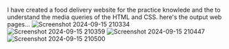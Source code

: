 I have created a food delivery website for the practice knowlede and the to understand the media queries of the HTML and CSS.
here's the output web pages...
![Screenshot 2024-09-15 210334](https://github.com/user-attachments/assets/e2616f37-f090-40b8-b826-1409666e26f6)
![Screenshot 2024-09-15 210359](https://github.com/user-attachments/assets/d17a27a3-1666-4473-b7cd-46a7e531989d)
![Screenshot 2024-09-15 210447](https://github.com/user-attachments/assets/79888f7a-1deb-4215-beec-bf3be8535790)
![Screenshot 2024-09-15 210500](https://github.com/user-attachments/assets/cae8d53b-f8c9-4884-b69c-880bfa43d915)
